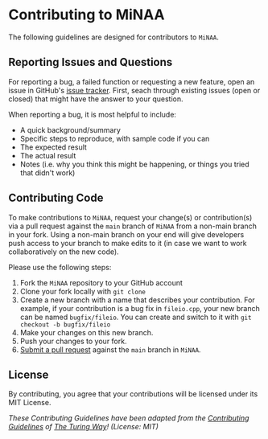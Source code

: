 # Contributing to MiNAA

The following guidelines are designed for contributors to `MiNAA`.

## Reporting Issues and Questions

For reporting a bug, a failed function or requesting a new feature, open an issue in GitHub's [issue tracker](https://github.com/solislemuslab/minaa/issues). First, seach through existing issues (open or closed) that might have the answer to your question.

When reporting a bug, it is most helpful to include:

- A quick background/summary
- Specific steps to reproduce, with sample code if you can
- The expected result
- The actual result
- Notes (i.e. why you think this might be happening, or things you tried that didn't work)

## Contributing Code

To make contributions to `MiNAA`, request your change(s) or contribution(s) via a pull request against the `main` branch of `MiNAA` from a non-main branch in your fork. Using a non-main branch on your end will give developers push access to your
branch to make edits to it (in case we want to work collaboratively on the new code).

Please use the following steps:

1. Fork the `MiNAA` repository to your GitHub account
2. Clone your fork locally with `git clone`
3. Create a new branch with a name that describes your contribution. For example, if your contribution is a bug fix in `fileio.cpp`, your new branch can be named `bugfix/fileio`. You can create and switch to it with `git checkout -b bugfix/fileio`
4. Make your changes on this new branch.
5. Push your changes to your fork.
6. [Submit a pull request](https://github.com/solislemuslab/minaa/pulls) against the `main` branch in `MiNAA`.

## License

By contributing, you agree that your contributions will be licensed under its MIT License.

_These Contributing Guidelines have been adapted from the [Contributing Guidelines](https://github.com/atomneb/AtomNeb-py/blob/master/CONTRIBUTING.md) of [The Turing Way](https://github.com/atomneb/AtomNeb-py)! (License: MIT)_